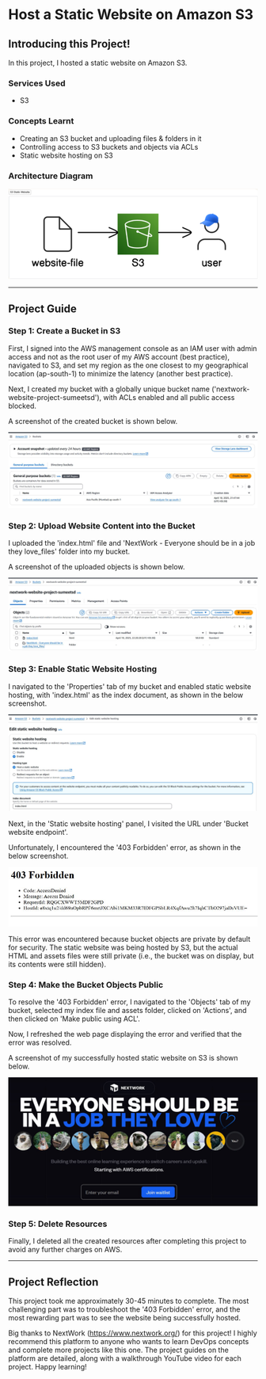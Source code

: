 # Host a Static Website on Amazon S3

## Introducing this Project!

In this project, I hosted a static website on Amazon S3.

### Services Used

- S3

### Concepts Learnt

- Creating an S3 bucket and uploading files & folders in it
- Controlling access to S3 buckets and objects via ACLs
- Static website hosting on S3

### Architecture Diagram

![Image](https://github.com/sumeet15n/host-a-website-on-S3/blob/master/Screenshots/SS0.png)

---

## Project Guide

### Step 1: Create a Bucket in S3

First, I signed into the AWS management console as an IAM user with admin access and not as the root user of my AWS account (best practice), navigated to S3, and set my region as the one closest to my geographical location (ap-south-1) to minimize the latency (another best practice).

Next, I created my bucket with a globally unique bucket name ('nextwork-website-project-sumeetsd'), with ACLs enabled and all public access blocked.

A screenshot of the created bucket is shown below.

![Image](https://github.com/sumeet15n/host-a-website-on-S3/blob/master/Screenshots/SS1.JPG)

### Step 2: Upload Website Content into the Bucket

I uploaded the 'index.html' file and 'NextWork - Everyone should be in a job they love_files' folder into my bucket.

A screenshot of the uploaded objects is shown below.

![Image](https://github.com/sumeet15n/host-a-website-on-S3/blob/master/Screenshots/SS2.JPG)

### Step 3: Enable Static Website Hosting

I navigated to the 'Properties' tab of my bucket and enabled static website hosting, with 'index.html' as the index document, as shown in the below screenshot.

![Image](https://github.com/sumeet15n/host-a-website-on-S3/blob/master/Screenshots/SS3.JPG)

Next, in the 'Static website hosting' panel, I visited the URL under 'Bucket website endpoint'.

Unfortunately, I encountered the '403 Forbidden' error, as shown in the below screenshot.

![Image](https://github.com/sumeet15n/host-a-website-on-S3/blob/master/Screenshots/SS4.JPG)

This error was encountered because bucket objects are private by default for security. The static website was being hosted by S3, but the actual HTML and assets files were still private (i.e., the bucket was on display, but its contents were still hidden).

### Step 4: Make the Bucket Objects Public

To resolve the '403 Forbidden' error, I navigated to the 'Objects' tab of my bucket, selected my index file and assets folder, clicked on 'Actions', and then clicked on 'Make public using ACL'.

Now, I refreshed the web page displaying the error and verified that the error was resolved.

A screenshot of my successfully hosted static website on S3 is shown below.

![Image](https://github.com/sumeet15n/host-a-website-on-S3/blob/master/Screenshots/SS5.JPG)

### Step 5: Delete Resources

Finally, I deleted all the created resources after completing this project to avoid any further charges on AWS.

---

## Project Reflection

This project took me approximately 30-45 minutes to complete. The most challenging part was to troubleshoot the '403 Forbidden' error, and the most rewarding part was to see the website being successfully hosted.

Big thanks to NextWork (https://www.nextwork.org/) for this project! I highly recommend this platform to anyone who wants to learn DevOps concepts and complete more projects like this one. The project guides on the platform are detailed, along with a walkthrough YouTube video for each project. Happy learning!